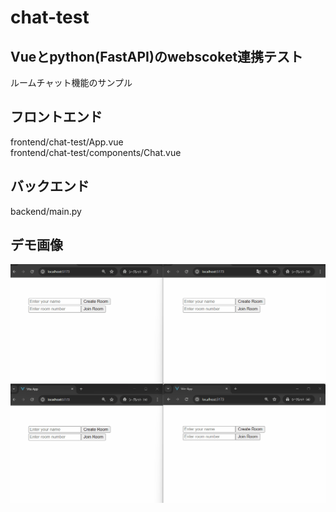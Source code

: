 # chat-test

## Vueとpython(FastAPI)のwebscoket連携テスト

ルームチャット機能のサンプル

## フロントエンド
frontend/chat-test/App.vue   
frontend/chat-test/components/Chat.vue   

## バックエンド
backend/main.py   

## デモ画像
![](images/Animation.gif)